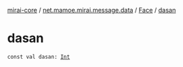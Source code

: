 [mirai-core](../../index.md) / [net.mamoe.mirai.message.data](../index.md) / [Face](index.md) / [dasan](./dasan.md)

# dasan

`const val dasan: `[`Int`](https://kotlinlang.org/api/latest/jvm/stdlib/kotlin/-int/index.html)